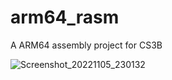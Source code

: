 # arm64_rasm
A ARM64 assembly project for CS3B

![Screenshot_20221105_230132](https://user-images.githubusercontent.com/76490811/200156710-c838fbbf-68d8-4818-87db-a1baba501429.png)
